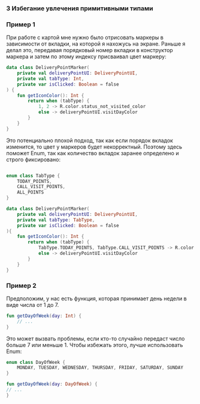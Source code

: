 ### 3 Избегание увлечения примитивными типами

### Пример 1

При работе с картой мне нужно было отрисовать маркеры в зависимости от вкладки, на которой я нахожусь на экране.
Раньше я делал это, передавая порядковый номер вкладки в конструктор маркера и затем по этому индексу присваивал цвет
маркеру:

```kotlin
data class DeliveryPointMarker(
    private val deliveryPointUI: DeliveryPointUI,
    private val tabType: Int,
    private var isClicked: Boolean = false
) {
    fun getIconColor(): Int {
        return when (tabType) {
            1, 2 -> R.color.status_not_visited_color
            else -> deliveryPointUI.visitDayColor
        }
    }
}
```

Это потенциально плохой подход, так как если порядок вкладок изменится, то цвет у маркеров будет некорректный.
Поэтому здесь поможет Enum, так как количество вкладок заранее определено и строго фиксировано:

```kotlin

enum class TabType {
    TODAY_POINTS,
    CALL_VISIT_POINTS,
    ALL_POINTS
}

data class DeliveryPointMarker(
    private val deliveryPointUI: DeliveryPointUI,
    private val tabType: TabType,
    private var isClicked: Boolean = false
){
    fun getIconColor(): Int {
        return when (tabType) {
            TabType.TODAY_POINTS, TabType.CALL_VISIT_POINTS -> R.color.status_not_visited_color
            else -> deliveryPointUI.visitDayColor
        }
    }
}
```

### Пример 2

Предположим, у нас есть функция, которая принимает день недели в виде числа от 1 до 7.

```kotlin
fun getDayOfWeek(day: Int) {
    // ...
}
```

Это может вызвать проблемы, если кто-то случайно передаст число больше 7 или меньше 1. 
Чтобы избежать этого, лучше использовать Enum:

```kotlin
enum class DayOfWeek {
    MONDAY, TUESDAY, WEDNESDAY, THURSDAY, FRIDAY, SATURDAY, SUNDAY
}

fun getDayOfWeek(day: DayOfWeek) {
// ...
}

```



